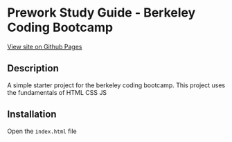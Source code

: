 # Prework Study Guide - Berkeley Coding Bootcamp

[View site on Github Pages](https://kishparikh13.github.io/prework-study-guide/)

## Description

A simple starter project for the berkeley coding bootcamp. This project uses the fundamentals of HTML CSS JS

## Installation
Open the `index.html` file